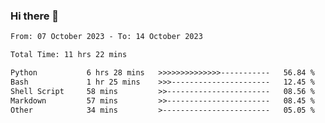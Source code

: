 ### Hi there 👋

<!--
**ututono/ututono** is a ✨ _special_ ✨ repository because its `README.md` (this file) appears on your GitHub profile.

Here are some ideas to get you started:

- 🔭 I’m currently working on ...
- 🌱 I’m currently learning ...
- 👯 I’m looking to collaborate on ...
- 🤔 I’m looking for help with ...
- 💬 Ask me about ...
- 📫 How to reach me: ...
- 😄 Pronouns: ...
- ⚡ Fun fact: ...
-->



<!--START_SECTION:waka-->

```txt
From: 07 October 2023 - To: 14 October 2023

Total Time: 11 hrs 22 mins

Python           6 hrs 28 mins   >>>>>>>>>>>>>>-----------   56.84 %
Bash             1 hr 25 mins    >>>----------------------   12.45 %
Shell Script     58 mins         >>-----------------------   08.56 %
Markdown         57 mins         >>-----------------------   08.45 %
Other            34 mins         >------------------------   05.05 %
```

<!--END_SECTION:waka-->
